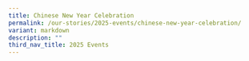 ```yaml
---
title: Chinese New Year Celebration
permalink: /our-stories/2025-events/chinese-new-year-celebration/
variant: markdown
description: ""
third_nav_title: 2025 Events
---
```

